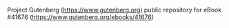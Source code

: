 Project Gutenberg (https://www.gutenberg.org) public repository for eBook #41676 (https://www.gutenberg.org/ebooks/41676)
